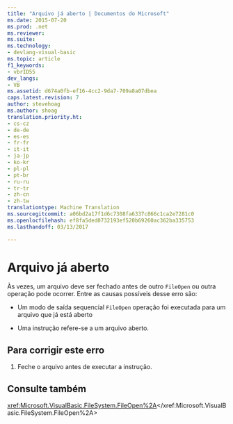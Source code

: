 ```yaml
---
title: "Arquivo já aberto | Documentos do Microsoft"
ms.date: 2015-07-20
ms.prod: .net
ms.reviewer: 
ms.suite: 
ms.technology:
- devlang-visual-basic
ms.topic: article
f1_keywords:
- vbrID55
dev_langs:
- VB
ms.assetid: d674a0fb-ef16-4cc2-9da7-709a8a07dbea
caps.latest.revision: 7
author: stevehoag
ms.author: shoag
translation.priority.ht:
- cs-cz
- de-de
- es-es
- fr-fr
- it-it
- ja-jp
- ko-kr
- pl-pl
- pt-br
- ru-ru
- tr-tr
- zh-cn
- zh-tw
translationtype: Machine Translation
ms.sourcegitcommit: a06bd2a17f1d6c7308fa6337c866c1ca2e7281c0
ms.openlocfilehash: ef8fa5ded0732193ef520b69260ac362ba335753
ms.lasthandoff: 03/13/2017

---
```

# <a name="file-already-open"></a>Arquivo já aberto
Às vezes, um arquivo deve ser fechado antes de outro `FileOpen` ou outra operação pode ocorrer. Entre as causas possíveis desse erro são:  
  
-   Um modo de saída sequencial `FileOpen` operação foi executada para um arquivo que já está aberto  
  
-   Uma instrução refere-se a um arquivo aberto.  
  
## <a name="to-correct-this-error"></a>Para corrigir este erro  
  
1.  Feche o arquivo antes de executar a instrução.  
  
## <a name="see-also"></a>Consulte também  
 <xref:Microsoft.VisualBasic.FileSystem.FileOpen%2A></xref:Microsoft.VisualBasic.FileSystem.FileOpen%2A>
